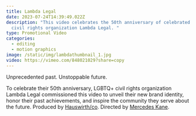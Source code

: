 ```yaml
---
title: Lambda Legal
date: 2023-07-24T14:39:49.022Z
description: "This video celebrates the 50th anniversary of celebrated LGBTQ+
  civil rights organization Lambda Legal. "
type: Promotional Video
categories:
  - editing
  - motion graphics
image: /static/img/lambdathumbnail_1.jpg
video: https://vimeo.com/848021029?share=copy
---
```

Unprecedented past. Unstoppable future. 

To celebrate their 50th anniversary, LGBTQ+ civil rights organization Lambda Legal commissioned this video to unveil their new brand identity, honor their past achievements, and inspire the community they serve about the future. Produced by [Hauswirth/co](https://www.hauswirth.co). Directed by [Mercedes Kane](https://www.daisymayfilms.com).